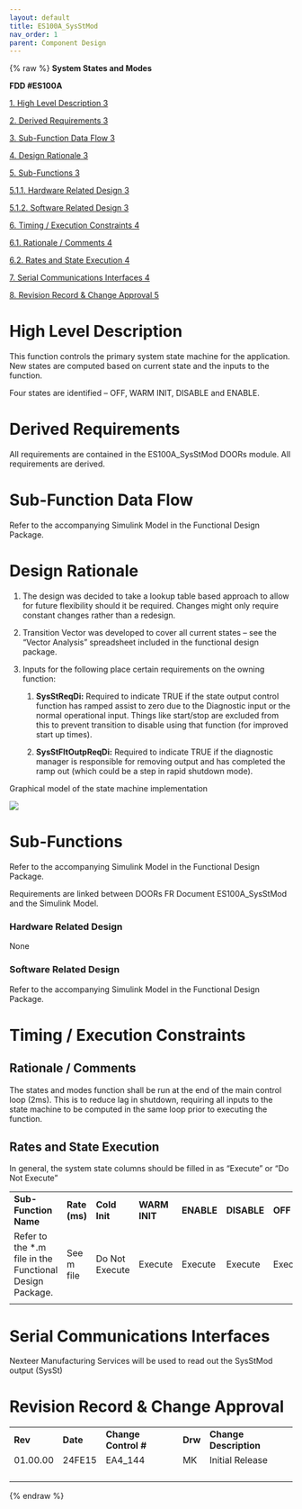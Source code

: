 ```yaml
---
layout: default
title: ES100A_SysStMod
nav_order: 1
parent: Component Design
---
```

{% raw %}
**System States and Modes**

**FDD \#ES100A**

[1. High Level Description 3](#high-level-description)

[2. Derived Requirements 3](#derived-requirements)

[3. Sub-Function Data Flow 3](#sub-function-data-flow)

[4. Design Rationale 3](#design-rationale)

[5. Sub-Functions 3](#sub-functions)

[5.1.1. Hardware Related Design 3](#hardware-related-design)

[5.1.2. Software Related Design 3](#software-related-design)

[6. Timing / Execution Constraints 4](#timing-execution-constraints)

[6.1. Rationale / Comments 4](#rationale-comments)

[6.2. Rates and State Execution 4](#rates-and-state-execution)

[7. Serial Communications Interfaces
4](#serial-communications-interfaces)

[8. Revision Record & Change Approval
5](#revision-record-change-approval)

# High Level Description

This function controls the primary system state machine for the
application. New states are computed based on current state and the
inputs to the function.

Four states are identified – OFF, WARM INIT, DISABLE and ENABLE.

# Derived Requirements

All requirements are contained in the ES100A_SysStMod DOORs module. All
requirements are derived.

#  Sub-Function Data Flow

Refer to the accompanying Simulink Model in the Functional Design
Package.

# Design Rationale

1.  The design was decided to take a lookup table based approach to
    allow for future flexibility should it be required. Changes might
    only require constant changes rather than a redesign.

2.  Transition Vector was developed to cover all current states – see
    the “Vector Analysis” spreadsheet included in the functional design
    package.

3.  Inputs for the following place certain requirements on the owning
    function:

    1.  **SysStReqDi:** Required to indicate TRUE if the state output
        control function has ramped assist to zero due to the Diagnostic
        input or the normal operational input. Things like start/stop
        are excluded from this to prevent transition to disable using
        that function (for improved start up times).

    2.  **SysStFltOutpReqDi:** Required to indicate TRUE if the
        diagnostic manager is responsible for removing output and has
        completed the ramp out (which could be a step in rapid shutdown
        mode).

Graphical model of the state machine implementation

![](ElectricPowerSteering_Renesas_GM_G2KCA_website/docs/ES100A_SysStMod_Design/Design/mediax/media/image1.wmf)

# Sub-Functions

Refer to the accompanying Simulink Model in the Functional Design
Package.

Requirements are linked between DOORs FR Document ES100A_SysStMod and
the Simulink Model.

### Hardware Related Design

None

### Software Related Design

Refer to the accompanying Simulink Model in the Functional Design
Package.

# Timing / Execution Constraints

## Rationale / Comments

The states and modes function shall be run at the end of the main
control loop (2ms). This is to reduce lag in shutdown, requiring all
inputs to the state machine to be computed in the same loop prior to
executing the function.

## Rates and State Execution

In general, the system state columns should be filled in as “Execute” or
“Do Not Execute”

|                                                          |               |                |               |            |             |         |
|--------------------|---------|---------|---------|---------|---------|---------|
| **Sub-Function Name**                                    | **Rate (ms)** | **Cold Init**  | **WARM INIT** | **ENABLE** | **DISABLE** | **OFF** |
| Refer to the \*.m file in the Functional Design Package. | See m file    | Do Not Execute | Execute       | Execute    | Execute     | Execute |
|                                                          |               |                |               |            |             |         |

# Serial Communications Interfaces

Nexteer Manufacturing Services will be used to read out the SysStMod
output (SysSt)

# Revision Record & Change Approval

|          |          |                       |         |                        |
|----------|----------|-----------------------|---------|------------------------|
| **Rev**  | **Date** | **Change Control \#** | **Drw** | **Change Description** |
| 01.00.00 | 24FE15   | EA4_144               | MK      | Initial Release        |
|          |          |                       |         |                        |
|          |          |                       |         |                        |
|          |          |                       |         |                        |
|          |          |                       |         |                        |

{% endraw %}